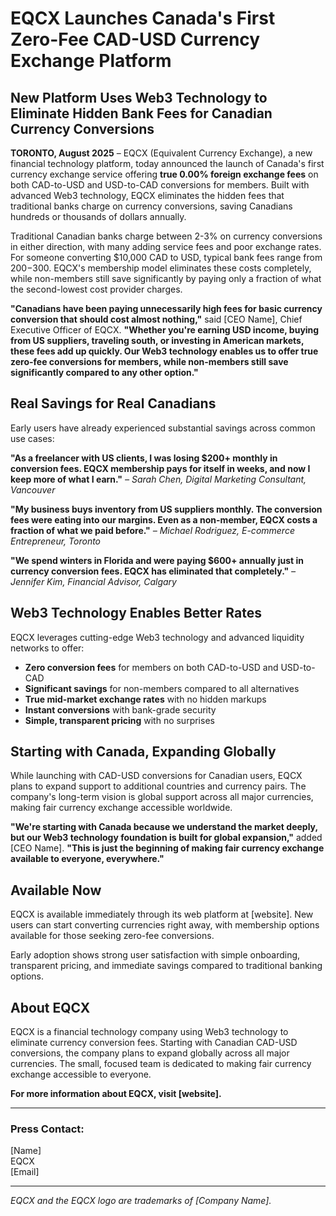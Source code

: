 # EQCX Launches Canada's First Zero-Fee CAD-USD Currency Exchange Platform

## New Platform Uses Web3 Technology to Eliminate Hidden Bank Fees for Canadian Currency Conversions

**TORONTO, August 2025** – EQCX (Equivalent Currency Exchange), a new financial technology platform, today announced the launch of Canada's first currency exchange service offering **true 0.00% foreign exchange fees** on both CAD-to-USD and USD-to-CAD conversions for members. Built with advanced Web3 technology, EQCX eliminates the hidden fees that traditional banks charge on currency conversions, saving Canadians hundreds or thousands of dollars annually.

Traditional Canadian banks charge between 2-3% on currency conversions in either direction, with many adding service fees and poor exchange rates. For someone converting $10,000 CAD to USD, typical bank fees range from $200-$300. EQCX's membership model eliminates these costs completely, while non-members still save significantly by paying only a fraction of what the second-lowest cost provider charges.

**"Canadians have been paying unnecessarily high fees for basic currency conversion that should cost almost nothing,"** said [CEO Name], Chief Executive Officer of EQCX. **"Whether you're earning USD income, buying from US suppliers, traveling south, or investing in American markets, these fees add up quickly. Our Web3 technology enables us to offer true zero-fee conversions for members, while non-members still save significantly compared to any other option."**

## Real Savings for Real Canadians

Early users have already experienced substantial savings across common use cases:

**"As a freelancer with US clients, I was losing $200+ monthly in conversion fees. EQCX membership pays for itself in weeks, and now I keep more of what I earn."** 
*– Sarah Chen, Digital Marketing Consultant, Vancouver*

**"My business buys inventory from US suppliers monthly. The conversion fees were eating into our margins. Even as a non-member, EQCX costs a fraction of what we paid before."**
*– Michael Rodriguez, E-commerce Entrepreneur, Toronto*

**"We spend winters in Florida and were paying $600+ annually just in currency conversion fees. EQCX has eliminated that completely."**
*– Jennifer Kim, Financial Advisor, Calgary*

## Web3 Technology Enables Better Rates

EQCX leverages cutting-edge Web3 technology and advanced liquidity networks to offer:

- **Zero conversion fees** for members on both CAD-to-USD and USD-to-CAD
- **Significant savings** for non-members compared to all alternatives
- **True mid-market exchange rates** with no hidden markups
- **Instant conversions** with bank-grade security
- **Simple, transparent pricing** with no surprises

## Starting with Canada, Expanding Globally

While launching with CAD-USD conversions for Canadian users, EQCX plans to expand support to additional countries and currency pairs. The company's long-term vision is global support across all major currencies, making fair currency exchange accessible worldwide.

**"We're starting with Canada because we understand the market deeply, but our Web3 technology foundation is built for global expansion,"** added [CEO Name]. **"This is just the beginning of making fair currency exchange available to everyone, everywhere."**

## Available Now

EQCX is available immediately through its web platform at [website]. New users can start converting currencies right away, with membership options available for those seeking zero-fee conversions.

Early adoption shows strong user satisfaction with simple onboarding, transparent pricing, and immediate savings compared to traditional banking options.

## About EQCX

EQCX is a financial technology company using Web3 technology to eliminate currency conversion fees. Starting with Canadian CAD-USD conversions, the company plans to expand globally across all major currencies. The small, focused team is dedicated to making fair currency exchange accessible to everyone.

**For more information about EQCX, visit [website].**

---

### **Press Contact:**
[Name]  
EQCX  
[Email]

---

*EQCX and the EQCX logo are trademarks of [Company Name].*